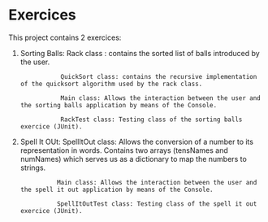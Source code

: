# Exercices

This project contains 2 exercices:

1) Sorting Balls: Rack class : contains the sorted list of balls introduced by the user.

                  QuickSort class: contains the recursive implementation of the quicksort algorithm used by the rack class.

                  Main class: Allows the interaction between the user and the sorting balls application by means of the Console.
                  
                  RackTest class: Testing class of the sorting balls exercice (JUnit).
                  
2) Spell It OUt: SpellItOut class: Allows the conversion of a number to its representation in words. Contains two arrays 
                 (tensNames and numNames) which serves us as a dictionary to map the numbers to strings.
                 
                 Main class: Allows the interaction between the user and the spell it out application by means of the Console.
                 
                 SpellItOutTest class: Testing class of the spell it out exercice (JUnit).
                
